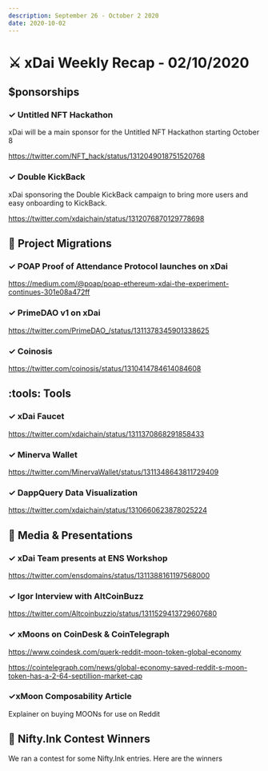```yaml
---
description: September 26 - October 2 2020
date: 2020-10-02
---
```


# ⚔️ xDai Weekly Recap - 02/10/2020

## $ponsorships

### ✓ Untitled NFT Hackathon

xDai will be a main sponsor for the Untitled NFT Hackathon starting October 8

https://twitter.com/NFT_hack/status/1312049018751520768

### ✓ Double KickBack

xDai sponsoring the Double KickBack campaign to bring more users and easy onboarding to KickBack.

https://twitter.com/xdaichain/status/1312076870129778698

## :butterfly: Project Migrations

### ✓ POAP Proof of Attendance Protocol launches on xDai

https://medium.com/@poap/poap-ethereum-xdai-the-experiment-continues-301e08a472ff

### ✓ PrimeDAO v1 on xDai

https://twitter.com/PrimeDAO_/status/1311378345901338625

### ✓ Coinosis

https://twitter.com/coinosis/status/1310414784614084608

## :tools: Tools

### ✓ xDai Faucet

https://twitter.com/xdaichain/status/1311370868291858433

### ✓ Minerva Wallet

https://twitter.com/MinervaWallet/status/1311348643811729409

### ✓ DappQuery Data Visualization

https://twitter.com/xdaichain/status/1310660623878025224

## :newspaper: Media & Presentations

### ✓ xDai Team presents at ENS Workshop

https://twitter.com/ensdomains/status/1311388161197568000

### ✓ Igor Interview with AltCoinBuzz

https://twitter.com/Altcoinbuzzio/status/1311529413729607680

### ✓ xMoons on CoinDesk & CoinTelegraph

https://www.coindesk.com/querk-reddit-moon-token-global-economy

https://cointelegraph.com/news/global-economy-saved-reddit-s-moon-token-has-a-2-64-septillion-market-cap

### ✓xMoon Composability Article

Explainer on buying MOONs for use on Reddit

## :art: Nifty.Ink Contest Winners

We ran a contest for some Nifty.Ink entries. Here are the winners
